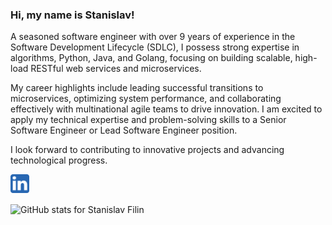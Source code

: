 ### Hi, my name is Stanislav!

A seasoned software engineer with over 9 years of experience in the Software Development Lifecycle (SDLC), I possess strong expertise in algorithms, Python, Java, and Golang, focusing on building scalable, high-load RESTful web services and microservices.

My career highlights include leading successful transitions to microservices, optimizing system performance, and collaborating effectively with multinational agile teams to drive innovation. I am excited to apply my technical expertise and problem-solving skills to a Senior Software Engineer or Lead Software Engineer position.

I look forward to contributing to innovative projects and advancing technological progress.

[<img align="left" alt="LinkedIn" width="30px" src="https://github.com/stasfilin/stasfilin/blob/main/icons/linkedin.png" />][linkedin]

[linkedin]: https://linkedin.com/in/stasfilin/

<br /><br />


![GitHub stats for Stanislav Filin](https://github-readme-stats.vercel.app/api?username=stasfilin&theme=transparent&show_icons=true&count_private=true)
